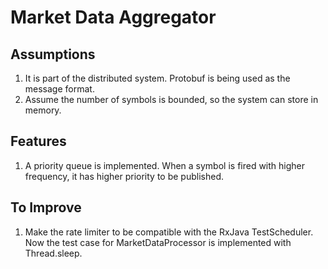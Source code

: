 # Market Data Aggregator

## Assumptions

1. It is part of the distributed system. Protobuf is being used as the message format.
2. Assume the number of symbols is bounded, so the system can store in memory.

## Features

1. A priority queue is implemented. When a symbol is fired with higher frequency, it has higher
   priority to be published.

## To Improve

1. Make the rate limiter to be compatible with the RxJava TestScheduler. Now the test case for
   MarketDataProcessor is implemented with Thread.sleep.